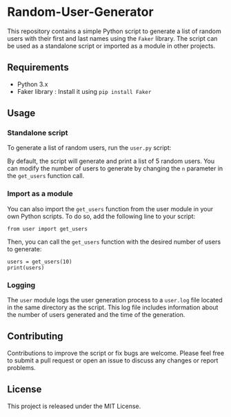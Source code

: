 # Random-User-Generator

This repository contains a simple Python script to generate a list of random users with their first and last names using the `Faker` library. The script can be used as a standalone script or imported as a module in other projects.

## Requirements
- Python 3.x
- Faker library : Install it using `pip install Faker`

## Usage
### Standalone script
To generate a list of random users, run the `user.py` script:

By default, the script will generate and print a list of 5 random users. You can modify the number of users to generate by changing the `n` parameter in the `get_users` function call.

### Import as a module
You can also import the `get_users` function from the user module in your own Python scripts. To do so, add the following line to your script:

`from user import get_users`

Then, you can call the `get_users` function with the desired number of users to generate:

```
users = get_users(10)
print(users)
```

### Logging
The `user` module logs the user generation process to a `user.log` file located in the same directory as the script. This log file includes information about the number of users generated and the time of the generation.

## Contributing
Contributions to improve the script or fix bugs are welcome. Please feel free to submit a pull request or open an issue to discuss any changes or report problems.

## License
This project is released under the MIT License.
